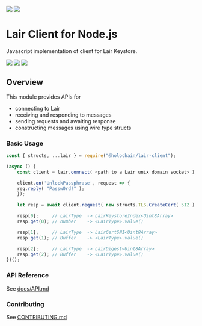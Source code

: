 [![](https://img.shields.io/npm/v/@holochain/lair-client/latest?style=flat-square)](http://npmjs.com/package/@holochain/lair-client)
[![](https://img.shields.io/github/workflow/status/holochain/lair-client-js/Node.js%20CI/main?style=flat-square&label=main)](https://github.com/holochain/lair-client-js)

# Lair Client for Node.js
Javascript implementation of client for Lair Keystore.


[![](https://img.shields.io/github/issues-raw/holochain/lair-client-js?style=flat-square)](https://github.com/holochain/lair-client-js/issues)
[![](https://img.shields.io/github/issues-closed-raw/holochain/lair-client-js?style=flat-square)](https://github.com/holochain/lair-client-js/issues?q=is%3Aissue+is%3Aclosed)
[![](https://img.shields.io/github/issues-pr-raw/holochain/lair-client-js?style=flat-square)](https://github.com/holochain/lair-client-js/pulls)

## Overview
This module provides APIs for

- connecting to Lair
- receiving and responding to messages
- sending requests and awaiting response
- constructing messages using wire type structs

### Basic Usage

```javascript
const { structs, ...lair } = require("@holochain/lair-client");

(async () {
    const client = lair.connect( <path to a Lair unix domain socket> );

    client.on('UnlockPassphrase', request => {
	req.reply( "Passw0rd!" );
    });

    let resp = await client.request( new structs.TLS.CreateCert( 512 ) );

    resp[0];     // LairType  -> LairKeystoreIndex<Uint8Array>
    resp.get(0); // number    -> <LairType>.value()

    resp[1];     // LairType  -> LairCertSNI<Uint8Array>
    resp.get(1); // Buffer    -> <LairType>.value()

    resp[2];     // LairType  -> LairDigest<Uint8Array>
    resp.get(2); // Buffer    -> <LairType>.value()
})();
```

### API Reference

See [docs/API.md](docs/API.md)

### Contributing

See [CONTRIBUTING.md](CONTRIBUTING.md)
